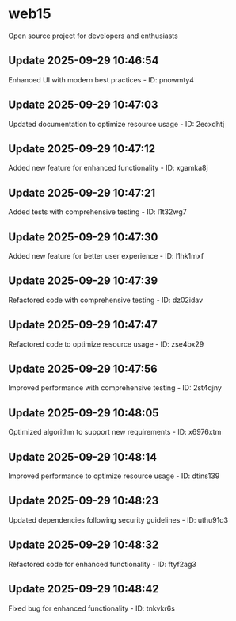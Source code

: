 # web15
Open source project for developers and enthusiasts

## Update 2025-09-29 10:46:54
Enhanced UI with modern best practices - ID: pnowmty4


## Update 2025-09-29 10:47:03
Updated documentation to optimize resource usage - ID: 2ecxdhtj


## Update 2025-09-29 10:47:12
Added new feature for enhanced functionality - ID: xgamka8j


## Update 2025-09-29 10:47:21
Added tests with comprehensive testing - ID: l1t32wg7


## Update 2025-09-29 10:47:30
Added new feature for better user experience - ID: l1hk1mxf


## Update 2025-09-29 10:47:39
Refactored code with comprehensive testing - ID: dz02idav


## Update 2025-09-29 10:47:47
Refactored code to optimize resource usage - ID: zse4bx29


## Update 2025-09-29 10:47:56
Improved performance with comprehensive testing - ID: 2st4qjny


## Update 2025-09-29 10:48:05
Optimized algorithm to support new requirements - ID: x6976xtm


## Update 2025-09-29 10:48:14
Improved performance to optimize resource usage - ID: dtins139


## Update 2025-09-29 10:48:23
Updated dependencies following security guidelines - ID: uthu91q3


## Update 2025-09-29 10:48:32
Refactored code for enhanced functionality - ID: ftyf2ag3


## Update 2025-09-29 10:48:42
Fixed bug for enhanced functionality - ID: tnkvkr6s


